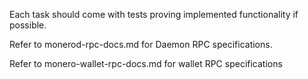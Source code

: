 Each task should come with tests proving implemented functionality if possible.

Refer to monerod-rpc-docs.md for Daemon RPC specifications.

Refer to monero-wallet-rpc-docs.md for wallet RPC specifications